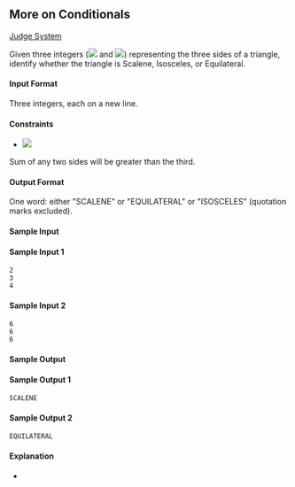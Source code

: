 ## More on Conditionals

[Judge System](https://www.hackerrank.com/challenges/bash-tutorials---more-on-conditionals/problem)

Given three integers (<img src="https://latex.codecogs.com/svg.latex?\Large&space;X,Y"> and <img src="https://latex.codecogs.com/svg.latex?\Large&space;Z">) representing the three sides of a triangle, identify whether the triangle is Scalene, Isosceles, or Equilateral.

#### Input Format

Three integers, each on a new line.

#### Constraints
- <img src="https://latex.codecogs.com/svg.latex?\Large&space;1\le{X,Y,Z}\le{1000}">

Sum of any two sides will be greater than the third.
#### Output Format
One word: either "SCALENE" or "EQUILATERAL" or "ISOSCELES" (quotation marks excluded).
#### Sample Input
#### Sample Input 1
```
2
3
4
```
#### Sample Input 2
```
6
6
6 
```
#### Sample Output
#### Sample Output 1
```
SCALENE
```
#### Sample Output 2
```
EQUILATERAL  
```
#### Explanation
-

